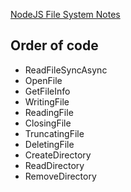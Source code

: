 [NodeJS File System Notes](https://www.tutorialspoint.com/nodejs/nodejs_file_system.htm)

## Order of code
- ReadFileSyncAsync  
- OpenFile  
- GetFileInfo  
- WritingFile  
- ReadingFile  
- ClosingFile  
- TruncatingFile  
- DeletingFile  
- CreateDirectory  
- ReadDirectory  
- RemoveDirectory  
